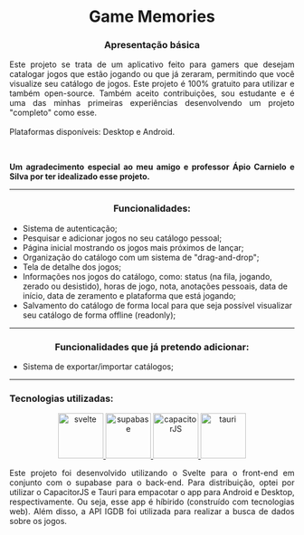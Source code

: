 <h1 align="center">Game Memories</h1>
<h3 align="center">Apresentação básica</h3>
<p style="text-align:justify;">Este projeto se trata de um aplicativo feito para gamers que desejam catalogar jogos que estão jogando ou que já zeraram, permitindo que você visualize seu catálogo de jogos. Este projeto é 100% gratuito para utilizar e também open-source. Também aceito contribuições, sou estudante e é uma das minhas primeiras experiências desenvolvendo um projeto "completo" como esse.
<br><br>Plataformas disponíveis: Desktop e Android.</p>
<br>
<b><p style="text-align:justify;">Um agradecimento especial ao meu amigo e professor Ápio Carnielo e Silva por ter idealizado esse projeto.</p></b>
<hr>
<div>
    <h3 align="center">Funcionalidades:</h3>
    <ul>
        <li>Sistema de autenticação;</li>
        <li>Pesquisar e adicionar jogos no seu catálogo pessoal;</li>
        <li>Página inicial mostrando os jogos mais próximos de lançar;</li>
        <li>Organização do catálogo com um sistema de "drag-and-drop";</li>
        <li>Tela de detalhe dos jogos;</li>
        <li>Informações nos jogos do catálogo, como: status (na fila, jogando, zerado ou desistido), horas de jogo, nota, anotações pessoais, data de início, data de zeramento e plataforma que está jogando;</li>
        <li>Salvamento do catálogo de forma local para que seja possível visualizar seu catálogo de forma offline (readonly);</li>
    </ul>
</div>
<hr>
<div>
    <h3 align="center">Funcionalidades que já pretendo adicionar:</h3>
    <ul>
        <li>Sistema de exportar/importar catálogos;</li>
    </ul>
</div>
<hr>
<div>
        <h3>Tecnologias utilizadas:</h3>
        <p align="center">
            <a href="https://svelte.dev" target="_blank" rel="noreferrer">
                <img src="https://cdn.jsdelivr.net/gh/devicons/devicon@latest/icons/svelte/svelte-original.svg" alt="svelte" width="80" height="80" />
            </a>
            <a href="https://supabase.com" target="_blank" rel="noreferrer">
                <img src="https://cdn.jsdelivr.net/gh/devicons/devicon@latest/icons/supabase/supabase-original.svg" alt="supabase" width="80" height="80"/>
            </a>
            <a href="https://capacitorjs.com" target="_blank" rel="noreferrer">
                <img src="https://cdn.jsdelivr.net/gh/devicons/devicon@latest/icons/capacitor/capacitor-original.svg" alt="capacitorJS" width="80" height="80"/>
            </a>
            <a href="https://v2.tauri.app" target="_blank" rel="noreferrer">
                <img src="https://cdn.jsdelivr.net/gh/devicons/devicon@latest/icons/tauri/tauri-original.svg" alt="tauri" width="80" height="80"/>
            </a>
        </p>
        <p style="text-align:justify;">Este projeto foi desenvolvido utilizando o Svelte para o front-end em conjunto com o supabase para o back-end. Para distribuição, optei por utilizar o CapacitorJS e Tauri para empacotar o app para Android e Desktop, respectivamente. Ou seja, esse app é híbirido (construído com tecnologias web). Além disso, a API IGDB foi utilizada para realizar a busca de dados sobre os jogos.</p>
</div>
